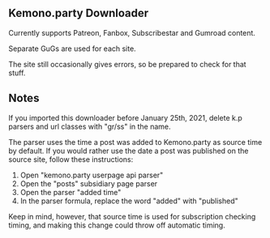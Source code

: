 ## Kemono.party Downloader

Currently supports Patreon, Fanbox, Subscribestar and Gumroad content.

Separate GuGs are used for each site.

The site still occasionally gives errors, so be prepared to check for that stuff.

## Notes

If you imported this downloader before January 25th, 2021, delete k.p parsers and url classes with "gr/ss" in the name.

The parser uses the time a post was added to Kemono.party as source time by default. If you would rather use the date a post was published on the source site, follow these instructions:

1. Open "kemono.party userpage api parser"
2. Open the "posts" subsidiary page parser
3. Open the parser "added time"
4. In the parser formula, replace the word "added" with "published"

Keep in mind, however, that source time is used for subscription checking timing, and making this change could throw off automatic timing.
